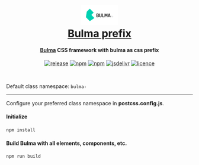 
<h1 align="center">
  <img src="https://raw.githubusercontent.com/jgthms/bulma/master/docs/images/bulma-banner.png" alt="Bulma: a Flexbox CSS framework" width="100"/>
  <br>
  <a href="https://github.com/brandonfl/bulma-prefix">Bulma prefix</a>
  <br>
</h1>
<h4 align="center"> <a href="https://bulma.io/">Bulma</a> CSS framework with bulma as css prefix </h4>

<p align="center">
  <a href="https://github.com/brandonfl/bulma-prefix/releases"><img src="https://img.shields.io/github/v/release/brandonfl/bulma-prefix" alt="release"></a>
  <a href="https://www.npmjs.com/package/bulma-prefix"><img src="https://img.shields.io/npm/v/bulma-prefix.svg" alt="npm"></a>
  <a href="https://www.npmjs.com/package/bulma-prefix"><img src="https://img.shields.io/npm/dt/bulma-prefix.svg" alt="npm"></a>
  <a href="https://www.jsdelivr.com/package/npm/bulma-prefix"><img src="https://data.jsdelivr.com/v1/package/npm/bulma-prefix/badge" alt="jsdelivr"></a>
  <a href="https://github.com/brandonfl/bulma-prefix/blob/master/LICENSE"><img src="https://img.shields.io/github/license/brandonfl/bulma-prefix" alt="licence"></a>
</p>
<br>

Default class namespace: `bulma-`

------

Configure your preferred class namespace in **postcss.config.js**.

#### Initialize

```
npm install
```

#### Build Bulma with all elements, components, etc.

```
npm run build
```
